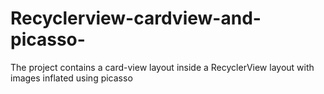 # Recyclerview-cardview-and-picasso-
The project contains a card-view layout inside a RecyclerView layout with images inflated using picasso
